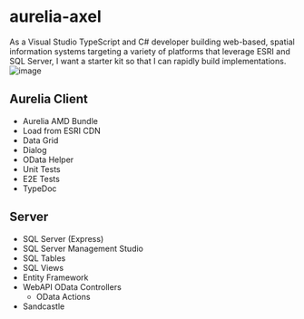 # aurelia-axel
As a Visual Studio TypeScript and C# developer building web-based, spatial information systems targeting a variety of platforms that leverage ESRI and SQL Server, I want a starter kit so that I can rapidly build implementations.
![image](https://cloud.githubusercontent.com/assets/10272832/13897932/fdc7c338-ed87-11e5-9a8b-60bf52b2c6e4.png)

## Aurelia Client
* Aurelia AMD Bundle
* Load from ESRI CDN
* Data Grid
* Dialog
* OData Helper
* Unit Tests
* E2E Tests
* TypeDoc

## Server
* SQL Server (Express)
* SQL Server Management Studio
* SQL Tables
* SQL Views
* Entity Framework
* WebAPI OData Controllers
    * OData Actions
* Sandcastle
